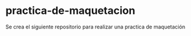 # practica-de-maquetacion
Se crea el siguiente repositorio para realizar una practica de maquetación 
